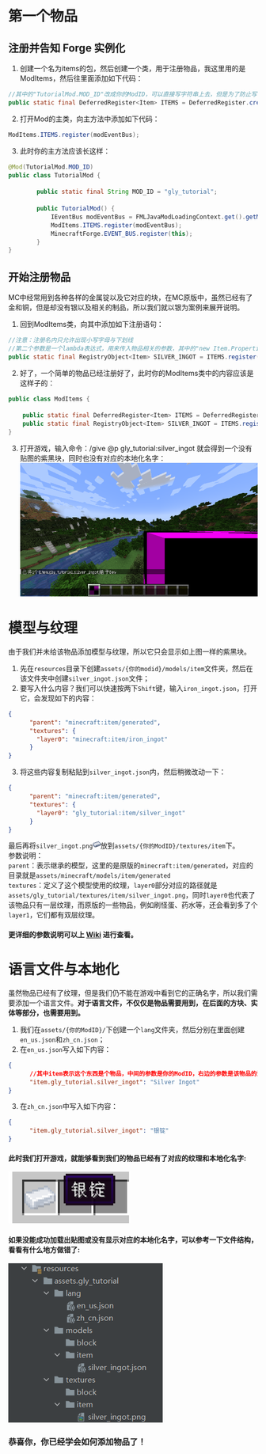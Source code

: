 # 第一个物品
## 注册并告知 Forge 实例化
1. 创建一个名为items的包，然后创建一个类，用于注册物品，我这里用的是ModItems，然后往里面添加如下代码：
```java
//其中的"TutorialMod.MOD_ID"改成你的ModID，可以直接写字符串上去，但是为了防止写错，这里建议直接使用Mod主类中的静态String字段。
public static final DeferredRegister<Item> ITEMS = DeferredRegister.create(ForgeRegistries.ITEMS, TutorialMod.MOD_ID);
```
2. 打开Mod的主类，向主方法中添加如下代码：
```java
ModItems.ITEMS.register(modEventBus);
```
3. 此时你的主方法应该长这样：
```java
@Mod(TutorialMod.MOD_ID)
public class TutorialMod {

        public static final String MOD_ID = "gly_tutorial";
    
        public TutorialMod() {
            IEventBus modEventBus = FMLJavaModLoadingContext.get().getModEventBus();
            ModItems.ITEMS.register(modEventBus);
            MinecraftForge.EVENT_BUS.register(this);
        }
}
```

## 开始注册物品
MC中经常用到各种各样的金属锭以及它对应的块，在MC原版中，虽然已经有了金和铜，但是却没有银以及相关的制品，所以我们就以银为案例来展开说明。
1. 回到ModItems类，向其中添加如下注册语句：
```java
//注意：注册名内只允许出现小写字母与下划线
//第二个参数是一个lambda表达式，用来传入物品相关的参数，其中的"new Item.Properties()"就是物品相关的属性，这里并未添加任何的属性。
public static final RegistryObject<Item> SILVER_INGOT = ITEMS.register("silver_ingot", () -> new Item(new Item.Properties()));
```
2. 好了，一个简单的物品已经注册好了，此时你的ModItems类中的内容应该是这样子的：
```java
public class ModItems {

    public static final DeferredRegister<Item> ITEMS = DeferredRegister.create(ForgeRegistries.ITEMS, TutorialMod.MOD_ID);
    public static final RegistryObject<Item> SILVER_INGOT = ITEMS.register("silver_ingot", () -> new Item(new Item.Properties()));
}
```
3. 打开游戏，输入命令：/give @p gly_tutorial:silver_ingot 就会得到一个没有贴图的紫黑块，同时也没有对应的本地化名字：\
![img.png](相关图片/紫黑块物品.png)

# 模型与纹理
由于我们并未给该物品添加模型与纹理，所以它只会显示如上图一样的紫黑块。
1. 先在`resources`目录下创建`assets/{你的modid}/models/item`文件夹，然后在该文件夹中创建`silver_ingot.json`文件；
2. 要写入什么内容？我们可以快速按两下`Shift`键，输入`iron_ingot.json`，打开它，会发现如下的内容：
```json
{
      "parent": "minecraft:item/generated",
      "textures": {
        "layer0": "minecraft:item/iron_ingot"
      }
}
```
3. 将这些内容复制粘贴到`silver_ingot.json`内，然后稍微改动一下：
```json
{
      "parent": "minecraft:item/generated",
      "textures": {
        "layer0": "gly_tutorial:item/silver_ingot"
      }
}
```
最后再将`silver_ingot.png`![img.png](相关图片/银锭.png)放到`assets/{你的ModID}/textures/item`下。\
参数说明：\
`parent`：表示继承的模型，这里的是原版的`minecraft:item/generated`，对应的目录就是`assets/minecraft/models/item/generated`\
`textures`：定义了这个模型使用的纹理，`layer0`部分对应的路径就是`assets/gly_tutorial/textures/item/silver_ingot.png`，同时`layer0`也代表了该物品只有一层纹理，而原版的一些物品，例如刷怪蛋、药水等，还会看到多了个`layer1`，它们都有双层纹理。

#### **更详细的参数说明可以上 [Wiki](https://minecraft.fandom.com/zh/wiki/%E6%A8%A1%E5%9E%8B) 进行查看。**

# 语言文件与本地化
虽然物品已经有了纹理，但是我们仍不能在游戏中看到它的正确名字，所以我们需要添加一个语言文件。**对于语言文件，不仅仅是物品需要用到，在后面的方块、实体等部分，也需要用到。**
1. 我们在`assets/{你的ModID}/`下创建一个`lang`文件夹，然后分别在里面创建`en_us.json`和`zh_cn.json`；
2. 在`en_us.json`写入如下内容：
```json
{
      //其中item表示这个东西是个物品，中间的参数是你的ModID，右边的参数是该物品的注册名
      "item.gly_tutorial.silver_ingot": "Silver Ingot"
}
```
3. 在`zh_cn.json`中写入如下内容：
```json
{
      "item.gly_tutorial.silver_ingot": "银锭"
}
```

#### **此时我们打开游戏，就能够看到我们的物品已经有了对应的纹理和本地化名字:**
![img.png](相关图片/显示名字.png)
#### **如果没能成功加载出贴图或没有显示对应的本地化名字，可以参考一下文件结构，看看有什么地方做错了:**
![img.png](相关图片/文件结构.png)

### 恭喜你，你已经学会如何添加物品了！